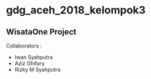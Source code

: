 # gdg_aceh_2018_kelompok3

## WisataOne Project
Collaborators :
- Iwan Syahputra
- Aziz Ghifary
- Rizky M Syahputra

